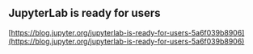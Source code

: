 ## JupyterLab is ready for users
  
  [https://blog.jupyter.org/jupyterlab-is-ready-for-users-5a6f039b8906](https://blog.jupyter.org/jupyterlab-is-ready-for-users-5a6f039b8906)